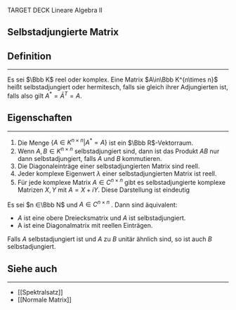 
TARGET DECK
Lineare Algebra II

Selbstadjungierte Matrix
--
## Definition
***
Es sei $\Bbb K$ reel oder komplex. Eine Matrix $A\in\Bbb K^{n\times n}$ heißt selbstadjungiert oder hermitesch, falls sie gleich ihrer Adjungierten ist, falls also gilt $A^*=\bar A^T=A$. 
## Eigenschaften
***
1. Die Menge $\{A ∈ K^{n×n} | A^* = A\}$ ist ein $\Bbb R$-Vektorraum. 
2. Wenn $A,B ∈ K^{n×n}$ selbstadjungiert sind, dann ist das Produkt $AB$ nur dann selbstadjungiert, falls $A$ und $B$ kommutieren. 
3. Die Diagonaleinträge einer selbstadjungierten Matrix sind reell. 
4. Jeder komplexe Eigenwert $λ$ einer selbstadjungierten Matrix ist reell.
5. Für jede komplexe Matrix $A ∈ C^{n×n}$ gibt es selbstadjungierte komplexe Matrizen $X,Y$ mit $A = X +iY$. Diese Darstellung ist eindeutig

Es sei $n ∈\Bbb N$ und $A ∈ C^{n×n}$ . Dann sind äquivalent: 
- $A$ ist eine obere Dreiecksmatrix und $A$ ist selbstadjungiert. 
- A ist eine Diagonalmatrix mit reellen Einträgen.

Falls $A$ selbstadjungiert ist und $A$ zu $B$ unitär ähnlich sind, so ist auch $B$ selbstadjungiert.
## Siehe auch
***
* [[Spektralsatz]]
* [[Normale Matrix]]